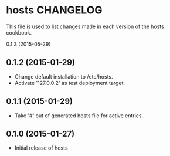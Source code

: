 hosts CHANGELOG
===================

This file is used to list changes made in each version of the hosts cookbook.

0.1.3 (2015-05-29)

0.1.2 (2015-01-29)
------------------
- Change default installation to /etc/hosts.
- Activate '127.0.0.2' as test deployment target.

0.1.1 (2015-01-29)
------------------
- Take '#' out of generated hosts file for active entries.


0.1.0 (2015-01-27)
------------------
- Initial release of hosts

